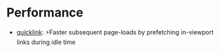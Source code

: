 # Performance
- [quicklink](https://github.com/GoogleChromeLabs/quicklink): ⚡️Faster subsequent page-loads by prefetching in-viewport links during idle time
